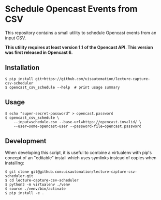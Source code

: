 # Schedule Opencast Events from CSV

This repository contains a small utility to schedule Opencast events from an
input CSV.

**This utility requires at least version 1.1 of the Opencast API. This version
was first released in Opencast 6.**

## Installation

```console
$ pip install git+https://github.com/uisautomation/lecture-capture-csv-scheduler
$ opencast_csv_schedule --help  # print usage summary
```

## Usage

```console
$ echo "super-secret-password" > opencast.password
$ opencast_csv_schedule \
    --input=schedule.csv --base-url=https://opencast.invalid/ \
    --user=some-opencast-user --password-file=opencast.password
```

## Development

When developing this script, it is useful to combine a virtualenv with pip's
concept of an "editable" install which uses symlinks instead of copies when
installing:

```console
$ git clone git@github.com:uisautomation/lecture-capture-csv-scheduler.git
$ cd lecture-capture-csv-scheduler
$ python3 -m virtualenv ./venv
$ source ./venv/bin/activate
$ pip install -e .
```
